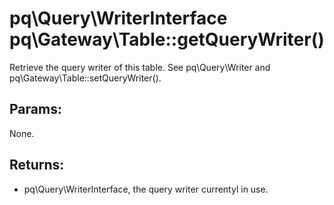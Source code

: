 # pq\Query\WriterInterface pq\Gateway\Table::getQueryWriter()

Retrieve the query writer of this table.
See pq\Query\Writer and pq\Gateway\Table::setQueryWriter().

## Params:

None.

## Returns:

* pq\Query\WriterInterface, the query writer currentyl in use.
